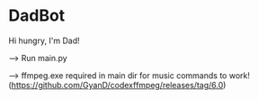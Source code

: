 # DadBot

Hi hungry, I'm Dad!

--> Run main.py

--> ffmpeg.exe required in main dir for music commands to work! (https://github.com/GyanD/codexffmpeg/releases/tag/6.0)
